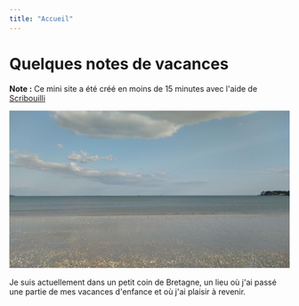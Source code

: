 ```yaml
---
title: "Accueil"
---
```

# Quelques notes de vacances

**Note :** Ce mini site a été créé en moins de 15 minutes avec l'aide de [Scribouilli](https://scribouilli.org/)

![une image de la plage](/images/signal-2023-05-16-19-12-53-976.jpg)

Je suis actuellement dans un petit coin de Bretagne, un lieu où j'ai passé une partie de mes vacances d'enfance et où j'ai plaisir à revenir. 